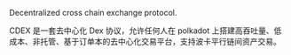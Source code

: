 Decentralized cross chain exchange protocol.

CDEX 是一套去中心化 Dex 协议，允许任何人在 polkadot 上搭建高吞吐量、低成本、非托管、基于订单本的去中心化交易平台，支持波卡平行链间资产交易。
